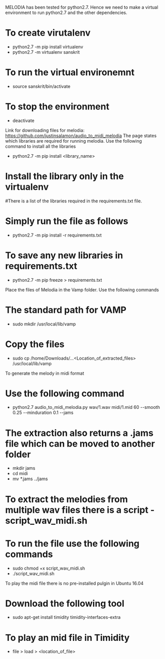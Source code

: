 MELODIA has been tested for python2.7. Hence we need to make a virtual environment to run python2.7 and the other dependencies.
# To create virutalenv
* python2.7 -m pip install virtualenv
* python2.7 -m virtualenv sanskrit
# To run the virtual environemnt
* source sanskrit/bin/activate
# To stop the environment
* deactivate

Link for downloading files for melodia: https://github.com/justinsalamon/audio_to_midi_melodia
The page states which libraries are required for running melodia. Use the following command to install all the libraries
* python2.7 -m pip install <library_name> 
# Install the library only in the virtualenv

#There is a list of the libraries required in the requirements.txt file.
# Simply run the file as follows
* python2.7 -m pip install -r requirements.txt
# To save any new libraries in requirements.txt
* python2.7 -m pip freeze > requirements.txt

Place the files of Melodia in the Vamp folder. Use the following commands
# The standard path for VAMP
* sudo mkdir /usr/local/lib/vamp 
# Copy the files
* sudo cp /home/Downloads/...<Location_of_extracted_files> /usr/local/lib/vamp

To generate the melody in midi format
# Use the following command
* python2.7 audio_to_midi_melodia.py wav/1.wav midi/1.mid 60 --smooth 0.25 --minduration 0.1 --jams
# The extraction also returns a .jams file which can be moved to another folder
* mkdir jams
* cd midi
* mv *.jams ../jams

# To extract the melodies from multiple wav files there is a script - script_wav_midi.sh
# To run the file use the following commands
* sudo chmod +x script_wav_midi.sh
* ./script_wav_midi.sh

To play the midi file there is no pre-installed pulgin in Ubuntu 16.04
# Download the following tool
* sudo apt-get install timidity timidity-interfaces-extra 
# To play an mid file in Timidity
* file > load > <location_of_file>
